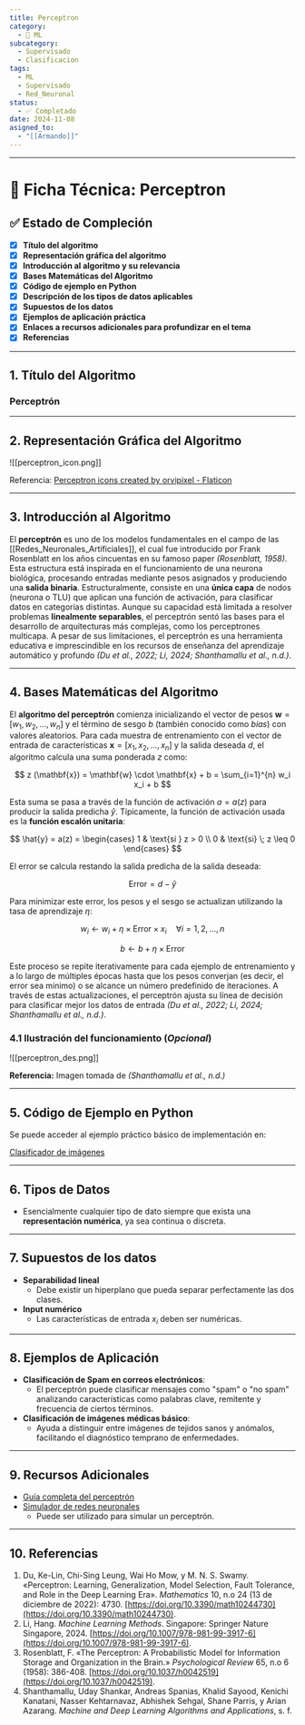 ```yaml
---
title: Perceptron
category:
  - 🤖 ML
subcategory:
  - Supervisado
  - Clasificacion
tags:
  - ML
  - Supervisado
  - Red_Neuronal
status:
  - ✅ Completado
date: 2024-11-08
asigned_to:
  - "[[Armando]]"
---
```

--- 
# 📝 Ficha Técnica: Perceptron

## ✅ Estado de Compleción
- [x] **Título del algoritmo**
- [x] **Representación gráfica del algoritmo**
- [x] **Introducción al algoritmo y su relevancia**
- [x] **Bases Matemáticas del Algoritmo**
- [x] **Código de ejemplo en Python**
- [x] **Descripción de los tipos de datos aplicables**
- [x] **Supuestos de los datos**
- [x] **Ejemplos de aplicación práctica**
- [x] **Enlaces a recursos adicionales para profundizar en el tema**
- [x] **Referencias**

---
## 1. Título del Algoritmo

### **Perceptrón**

---
## 2. Representación Gráfica del Algoritmo

![[perceptron_icon.png]]

Referencia: <a href="https://www.flaticon.com/free-icons/perceptron" title="perceptron icons">Perceptron icons created by orvipixel - Flaticon</a>

---
## 3. Introducción al Algoritmo 

El **perceptrón** es uno de los modelos fundamentales en el campo de las [[Redes_Neuronales_Artificiales]], el cual fue introducido por Frank Rosenblatt en los años cincuentas en su famoso paper *(Rosenblatt, 1958)*. Esta estructura está inspirada en el funcionamiento de una neurona biológica, procesando entradas mediante pesos asignados y produciendo una **salida binaria**. Estructuralmente, consiste en una **única capa** de nodos (neurona o TLU) que aplican una función de activación, para clasificar datos en categorías distintas. Aunque su capacidad está limitada a resolver problemas **linealmente separables**, el perceptrón sentó las bases para el desarrollo de arquitecturas más complejas, como los perceptrones multicapa. A pesar de sus limitaciones, el perceptrón es una herramienta educativa e imprescindible en los recursos de enseñanza del aprendizaje automático y profundo *(Du et al., 2022; Li, 2024; Shanthamallu et al., n.d.)*.

---
## 4. Bases Matemáticas del Algoritmo

El **algoritmo del perceptrón** comienza inicializando el vector de pesos $\mathbf{w} = [w_1, w_2, \dots, w_n]$ y el término de sesgo $b$ (también conocido como *bias*) con valores aleatorios. Para cada muestra de entrenamiento con el vector de entrada de características $\mathbf{x} = [x_1, x_2, \dots, x_n]$ y la salida deseada $d$, el algoritmo calcula una suma ponderada $z$ como:

$$
z (\mathbf{x}) = \mathbf{w} \cdot \mathbf{x} + b = \sum_{i=1}^{n} w_i x_i + b
$$

Esta suma se pasa a través de la función de activación $a = a(z)$ para producir la salida predicha $\hat{y}$. Típicamente, la función de activación usada es la **función escalón unitaria**:

$$
\hat{y} = a(z) =
\begin{cases}
1 & \text{si } z > 0 \\
0 & \text{si} \; z \leq 0
\end{cases}
$$

El error se calcula restando la salida predicha de la salida deseada:

$$
\text{Error} = d - \hat{y}
$$

Para minimizar este error, los pesos y el sesgo se actualizan utilizando la tasa de aprendizaje $\eta$:

$$
w_i \leftarrow w_i + \eta \times \text{Error} \times x_i \quad \forall i = 1, 2, \dots, n
$$

$$
b \leftarrow b + \eta \times \text{Error}
$$

Este proceso se repite iterativamente para cada ejemplo de entrenamiento y a lo largo de múltiples épocas hasta que los pesos converjan (es decir, el error sea mínimo) o se alcance un número predefinido de iteraciones. A través de estas actualizaciones, el perceptrón ajusta su línea de decisión para clasificar mejor los datos de entrada *(Du et al., 2022; Li, 2024; Shanthamallu et al., n.d.)*.

### 4.1 Ilustración del funcionamiento (*Opcional*)

![[perceptron_des.png]]

**Referencia:** Imagen tomada de *(Shanthamallu et al., n.d.)*

---
## 5. Código de Ejemplo en Python

Se puede acceder al ejemplo práctico básico de implementación en:

[Clasificador de imágenes](C:\Users\arhui\Documents\projects\TAIA\src\basic_code\Perceptron.ipynb)

---
## 6.  Tipos de Datos

- Esencialmente cualquier tipo de dato siempre que exista una **representación numérica**, ya sea continua o discreta.  

---
## 7.  Supuestos de los datos

- **Separabilidad lineal**
	-  Debe existir un hiperplano que pueda separar perfectamente las dos clases. 
- **Input numérico**
	-  Las características de entrada $x_i$ deben ser numéricas. 

--- 
## 8. Ejemplos de Aplicación

- **Clasificación de Spam en correos electrónicos**: 
	- El perceptrón puede clasificar mensajes como "spam" o "no spam" analizando características como palabras clave, remitente y frecuencia de ciertos términos.
- **Clasificación de imágenes médicas básico**:
	- Ayuda a distinguir entre imágenes de tejidos sanos y anómalos, facilitando el diagnóstico temprano de enfermedades.
---
## 9. Recursos Adicionales

- [Guía completa del perceptrón](https://pabloinsente.github.io/the-perceptron)
- [Simulador de redes neuronales](https://playground.tensorflow.org/#activation=sigmoid&batchSize=7&dataset=gauss&regDataset=reg-plane&learningRate=0.003&regularizationRate=0&noise=25&networkShape=1,2&seed=0.14476&showTestData=false&discretize=false&percTrainData=50&x=true&y=true&xTimesY=false&xSquared=false&ySquared=false&cosX=false&sinX=false&cosY=false&sinY=false&collectStats=false&problem=classification&initZero=false&hideText=false) 
	- Puede ser utilizado para simular un perceptrón.
---
## 10. Referencias

1. Du, Ke-Lin, Chi-Sing Leung, Wai Ho Mow, y M. N. S. Swamy. «Perceptron: Learning, Generalization, Model Selection, Fault Tolerance, and Role in the Deep Learning Era». _Mathematics_ 10, n.o 24 (13 de diciembre de 2022): 4730. [https://doi.org/10.3390/math10244730](https://doi.org/10.3390/math10244730).
2. Li, Hang. _Machine Learning Methods_. Singapore: Springer Nature Singapore, 2024. [https://doi.org/10.1007/978-981-99-3917-6](https://doi.org/10.1007/978-981-99-3917-6).
3. Rosenblatt, F. «The Perceptron: A Probabilistic Model for Information Storage and Organization in the Brain.» _Psychological Review_ 65, n.o 6 (1958): 386-408. [https://doi.org/10.1037/h0042519](https://doi.org/10.1037/h0042519).
4. Shanthamallu, Uday Shankar, Andreas Spanias, Khalid Sayood, Kenichi Kanatani, Nasser Kehtarnavaz, Abhishek Sehgal, Shane Parris, y Arian Azarang. _Machine and Deep Learning Algorithms and Applications_, s. f.
